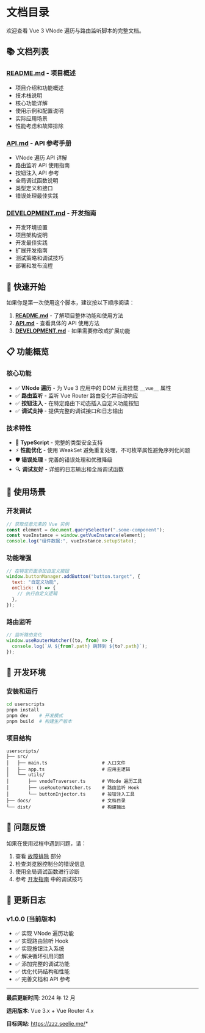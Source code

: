 # 文档目录

欢迎查看 Vue 3 VNode 遍历与路由监听脚本的完整文档。

## 📚 文档列表

### [README.md](./README.md) - 项目概述

- 项目介绍和功能概述
- 技术栈说明
- 核心功能详解
- 使用示例和配置说明
- 实际应用场景
- 性能考虑和故障排除

### [API.md](./API.md) - API 参考手册

- VNode 遍历 API 详解
- 路由监听 API 使用指南
- 按钮注入 API 参考
- 全局调试函数说明
- 类型定义和接口
- 错误处理最佳实践

### [DEVELOPMENT.md](./DEVELOPMENT.md) - 开发指南

- 开发环境设置
- 项目架构说明
- 开发最佳实践
- 扩展开发指南
- 测试策略和调试技巧
- 部署和发布流程

## 🚀 快速开始

如果你是第一次使用这个脚本，建议按以下顺序阅读：

1. **[README.md](./README.md)** - 了解项目整体功能和使用方法
2. **[API.md](./API.md)** - 查看具体的 API 使用方法
3. **[DEVELOPMENT.md](./DEVELOPMENT.md)** - 如果需要修改或扩展功能

## 📋 功能概览

### 核心功能

- ✅ **VNode 遍历** - 为 Vue 3 应用中的 DOM 元素挂载 `__vue__` 属性
- ✅ **路由监听** - 监听 Vue Router 路由变化并自动响应
- ✅ **按钮注入** - 在特定路由下动态插入自定义功能按钮
- ✅ **调试支持** - 提供完整的调试接口和日志输出

### 技术特性

- 🔧 **TypeScript** - 完整的类型安全支持
- ⚡ **性能优化** - 使用 WeakSet 避免重复处理，不可枚举属性避免序列化问题
- 🛡️ **错误处理** - 完善的错误处理和优雅降级
- 🔍 **调试友好** - 详细的日志输出和全局调试函数

## 🎯 使用场景

### 开发调试

```javascript
// 获取任意元素的 Vue 实例
const element = document.querySelector(".some-component");
const vueInstance = window.getVueInstance(element);
console.log("组件数据:", vueInstance.setupState);
```

### 功能增强

```javascript
// 在特定页面添加自定义按钮
window.buttonManager.addButton("button.target", {
  text: "自定义功能",
  onClick: () => {
    // 执行自定义逻辑
  },
});
```

### 路由监听

```javascript
// 监听路由变化
window.useRouterWatcher((to, from) => {
  console.log(`从 ${from?.path} 跳转到 ${to?.path}`);
});
```

## 🔧 开发环境

### 安装和运行

```bash
cd userscripts
pnpm install
pnpm dev    # 开发模式
pnpm build  # 构建生产版本
```

### 项目结构

```
userscripts/
├── src/
│   ├── main.ts                    # 入口文件
│   ├── app.ts                     # 应用主逻辑
│   └── utils/
│       ├── vnodeTraverser.ts      # VNode 遍历工具
│       ├── useRouterWatcher.ts    # 路由监听 Hook
│       └── buttonInjector.ts      # 按钮注入工具
├── docs/                          # 文档目录
└── dist/                          # 构建输出
```

## 🐛 问题反馈

如果在使用过程中遇到问题，请：

1. 查看 [故障排除](./README.md#故障排除) 部分
2. 检查浏览器控制台的错误信息
3. 使用全局调试函数进行诊断
4. 参考 [开发指南](./DEVELOPMENT.md) 中的调试技巧

## 📝 更新日志

### v1.0.0 (当前版本)

- ✅ 实现 VNode 遍历功能
- ✅ 实现路由监听 Hook
- ✅ 实现按钮注入系统
- ✅ 解决循环引用问题
- ✅ 添加完整的调试功能
- ✅ 优化代码结构和性能
- ✅ 完善文档和 API 参考

---

**最后更新时间**: 2024 年 12 月

**适用版本**: Vue 3.x + Vue Router 4.x

**目标网站**: https://zzz.seelie.me/*
